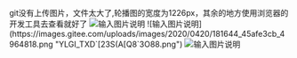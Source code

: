 git没有上传图片，文件太大了,轮播图的宽度为1226px，其余的地方使用浏览器的开发工具去查看就好了
![输入图片说明](https://images.gitee.com/uploads/images/2020/0420/181619_bee6fb94_4964818.png "}6($C~V1K_XLJZ5Q%S2@`Q8.png")
![输入图片说明](https://images.gitee.com/uploads/images/2020/0420/181644_45afe3cb_4964818.png "YLGI_TXD`[23S(A[Q8`3O88.png")
![输入图片说明](https://images.gitee.com/uploads/images/2020/0420/181629_01843e6c_4964818.png "A{R{IW$Z@[3QP~_%]P[O{18.png")